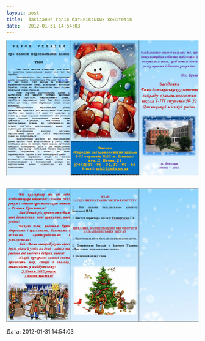 ```yaml
---
layout: post
title:  Засідання голів батьківських комітетів
date:   2012-01-31 14:54:03
---
```

![](/assets/tiger-1328014388.jpg)

 ![](/assets/tiger-1328014420.jpg)

  
Дата: 2012-01-31 14:54:03